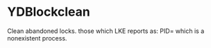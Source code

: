 # YDBlockclean

Clean abandoned locks. those which LKE reports as: PID= <pid> which is a nonexistent process.